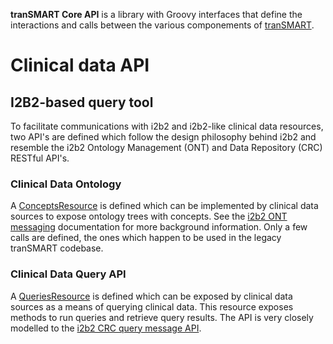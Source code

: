 **tranSMART Core API** is a library with Groovy interfaces that define
the interactions and calls between the various componements of [tranSMART](http://transmartproject.org).

# Clinical data API

## I2B2-based query tool

To facilitate communications with i2b2 and i2b2-like clinical data resources,
two API's are defined which follow the design philosophy behind i2b2 and resemble
the i2b2 Ontology Management (ONT) and Data Repository (CRC) RESTful API's.

### Clinical Data Ontology 

A [ConceptsResource](org/transmartproject/core/ontology/ConceptsResource.html)
is defined which can be implemented by clinical data sources to expose ontology
trees with concepts. See the [i2b2 ONT messaging](https://www.i2b2.org/software/files/PDF/current/Ontology_Messaging.pdf)
documentation for more background information. Only a few calls are defined,
the ones which happen to be used in the legacy tranSMART codebase.

### Clinical Data Query API

A [QueriesResource](org/transmartproject/core/querytool/QueriesResource.html)
is defined which can be exposed by clinical data sources as a means of querying
clinical data. This resource exposes methods to run queries and retrieve query results. The API is very closely
modelled to the [i2b2 CRC query message API](https://community.i2b2.org/wiki/display/DevForum/Query+Building+from+Ontology).

